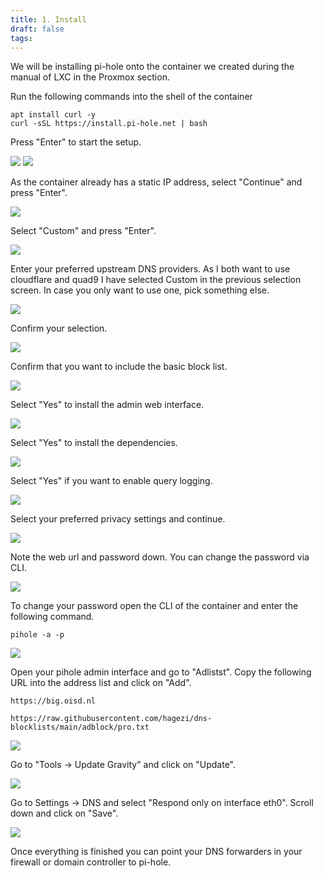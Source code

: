 ```yaml
---
title: 1. Install
draft: false
tags:
---
```

 
We will be installing pi-hole onto the container we created during the manual of LXC in the Proxmox section.

Run the following commands into the shell of the container

```
apt install curl -y
curl -sSL https://install.pi-hole.net | bash
```

Press "Enter" to start the setup.

![](pihole_install_1.png)
![](pihole_install_2.png)

As the container already has a static IP address, select "Continue" and press "Enter".

![](pihole_install_3.png)

Select "Custom" and press "Enter".

![](pihole_install_4.png)

Enter your preferred upstream DNS providers. As I both want to use cloudflare and quad9 I have selected Custom in the previous selection screen. In case you only want to use one, pick something else.

![](pihole_install_6.png)

Confirm your selection.

![](pihole_install_7.png)

Confirm that you want to include the basic block list.

![](pihole_install_8.png)

Select "Yes" to install the admin web interface.

![](pihole_install_9.png)

Select "Yes" to install the dependencies.

![](pihole_install_10.png)

Select "Yes" if you want to enable query logging.

![](pihole_install_11.png)

Select your preferred privacy settings and continue.

![](pihole_install_12.png)

Note the web url and password down. You can change the password via CLI.

![](pihole_install_13.png)

To change your password open the CLI of the container and enter the following command.

```
pihole -a -p
```

![](pihole_install_14.png)

Open your pihole admin interface and go to "Adlistst". Copy the following URL into the address list and click on "Add".

```
https://big.oisd.nl
```

```
https://raw.githubusercontent.com/hagezi/dns-blocklists/main/adblock/pro.txt
```

![](pihole_install_15.png)

Go to "Tools -> Update Gravity" and click on "Update".

![](pihole_install_16.png)

Go to Settings -> DNS and select "Respond only on interface eth0". Scroll down and click on "Save".

![](pihole_install_17.png)

Once everything is finished you can point your DNS forwarders in your firewall or domain controller to pi-hole.

